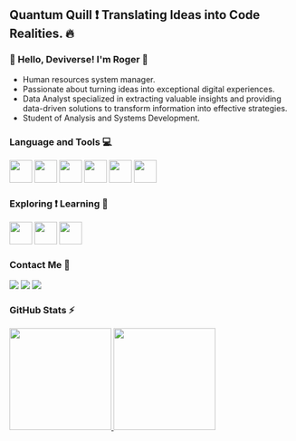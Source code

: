 ##  Quantum Quill ❗ Translating Ideas into Code Realities. 🔥
### 🌟 Hello, Deviverse! I'm Roger 🌟
- Human resources system manager.
- Passionate about turning ideas into exceptional digital experiences.
- Data Analyst specialized in extracting valuable insights and providing data-driven solutions to transform information into effective strategies.
- Student of Analysis and Systems Development.

### Language and Tools 💻        
<img loading="lazy" src="https://img.icons8.com/?size=100&id=13441&format=png&color=000000" width="40" height="40" /> <img loading="lazy" src="https://img.icons8.com/?size=100&id=BEMhRoRy403e&format=png&color=000000" width="40" height="40" /> <img loading="lazy" src="https://img.icons8.com/?size=100&id=3764&format=png&color=000000" width="40" height="40" /> <img loading="lazy" src="https://img.icons8.com/?size=100&id=117557&format=png&color=000000" width="40" height="40" /> <img loading="lazy" src="https://cdn.jsdelivr.net/gh/devicons/devicon@latest/icons/git/git-plain.svg" width="40" height="40" /> <img loading="lazy" src="https://cdn.jsdelivr.net/gh/devicons/devicon@latest/icons/github/github-original.svg" width="40" height="40" />

### Exploring ❗ Learning 📑
<img loading="lazy" src="https://cdn.jsdelivr.net/gh/devicons/devicon@latest/icons/react/react-original.svg" width="40" height="40" /> <img loading="lazy" src="https://cdn.jsdelivr.net/gh/devicons/devicon@latest/icons/angularjs/angularjs-original.svg" width="40" height="40" /> <img loading="lazy" src="https://cdn.jsdelivr.net/gh/devicons/devicon@latest/icons/tailwindcss/tailwindcss-original.svg" width="40" height="40"/> 

### Contact Me 📧

<div>
<a href="https://www.instagram.com/snclelis/" target="_blank"><img loading="lazy" src="https://img.shields.io/badge/-Instagram-%23E4405F?style=for-the-badge&logo=instagram&logoColor=white" target="_blank"></a>
<a href = "mailto:falcao.fab2012@gmail.com"><img loading="lazy" src="https://img.shields.io/badge/Gmail-D14836?style=for-the-badge&logo=gmail&logoColor=white" target="_blank"></a>
<a href="https://www.linkedin.com/in/roger-o-lelis/" target="_blank"><img loading="lazy" src="https://img.shields.io/badge/-LinkedIn-%230077B5?style=for-the-badge&logo=linkedin&logoColor=white" target="_blank"></a>   
</div>

### GitHub Stats ⚡

<div>
<a href="https://github.com/rogerlelis">
<img loading="lazy" height="180em" src="https://github-readme-stats.vercel.app/api/top-langs/?username=rogerlelis&layout=compact&langs_count=7&theme=dracula"/>
<img loading="lazy" height="180em" src="https://github-readme-stats.vercel.app/api?username=rogerlelis&show_icons=true&theme=dracula&include_all_commits=true&count_private=true"/>
</div>
